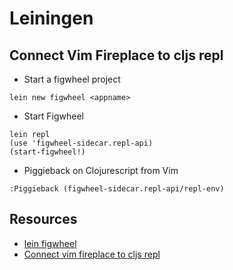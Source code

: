 # Leiningen

## Connect Vim Fireplace to cljs repl

* Start a figwheel project
```
lein new figwheel <appname>
```
* Start Figwheel
```
lein repl
(use 'figwheel-sidecar.repl-api)
(start-figwheel!)
```
* Piggieback on Clojurescript from Vim
```
:Piggieback (figwheel-sidecar.repl-api/repl-env)
```

## Resources

* [lein figwheel](https://github.com/bhauman/lein-figwheel)
* [Connect vim fireplace to cljs repl](https://github.com/bhauman/lein-figwheel/wiki/Using-the-Figwheel-REPL-with-Vim)
